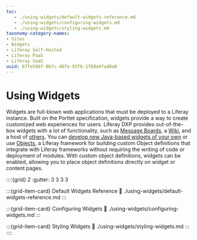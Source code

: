 ```yaml
---
toc:
   - ./using-widgets/default-widgets-reference.md
   - ./using-widgets/configuring-widgets.md
   - ./using-widgets/styling-widgets.md
taxonomy-category-names:
- Sites
- Widgets
- Liferay Self-Hosted
- Liferay PaaS
- Liferay SaaS
uuid: 67fe596f-0b7c-40fe-93fb-1f68e4fad0a0
---
```

# Using Widgets

Widgets are full-blown web applications that must be deployed to a Liferay instance. Built on the Portlet specification, widgets provide a way to create customized web experiences for users. Liferay DXP provides out-of-the-box widgets with a lot of functionality, such as [Message Boards](https://learn.liferay.com/w/dxp/collaboration-and-social/message-boards), a [Wiki](https://learn.liferay.com/w/dxp/collaboration-and-social/wiki), and a host of [others](./using-widgets/default-widgets-reference.md). You can [develop new Java-based widgets of your own](https://learn.liferay.com/w/dxp/building-applications/developing-a-java-web-application) or use [Objects](../../../liferay-development/objects.md), a Liferay framework for building custom Object definitions that integrate with Liferay frameworks without requiring the writing of code or deployment of modules. With custom object definitions, widgets can be enabled, allowing you to place object definitions directly on widget or content pages.

::::{grid} 2
:gutter: 3 3 3 3

:::{grid-item-card} Default Widgets Reference
:link: ./using-widgets/default-widgets-reference.md
:::

:::{grid-item-card} Configuring Widgets
:link: ./using-widgets/configuring-widgets.md
:::

:::{grid-item-card} Styling Widgets
:link: ./using-widgets/styling-widgets.md
:::
::::
